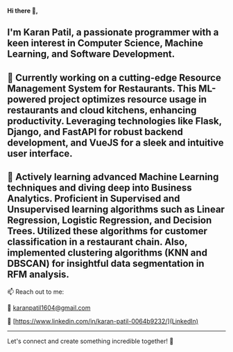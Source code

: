 <strong>Hi there 👋,</strong>

I'm Karan Patil, a passionate programmer with a keen interest in Computer Science, Machine Learning, and Software Development.
---

🔭 Currently working on a cutting-edge Resource Management System for Restaurants. This ML-powered project optimizes resource usage in restaurants and cloud kitchens, enhancing productivity. Leveraging technologies like Flask, Django, and FastAPI for robust backend development, and VueJS for a sleek and intuitive user interface.
---

🌱 Actively learning advanced Machine Learning techniques and diving deep into Business Analytics. Proficient in Supervised and Unsupervised learning algorithms such as Linear Regression, Logistic Regression, and Decision Trees. Utilized these algorithms for customer classification in a restaurant chain. Also, implemented clustering algorithms (KNN and DBSCAN) for insightful data segmentation in RFM analysis.
---

📫 Reach out to me:

📧 [karanpatil1604@gmail.com](karanpatil1604@gmail.com)

🔗 [https://www.linkedin.com/in/karan-patil-0064b9232/](LinkedIn)

---
Let's connect and create something incredible together! 🚀
<!--
**karanpatil1604/karanpatil1604** is a ✨ _special_ ✨ repository because its `README.md` (this file) appears on your GitHub profile.

Here are some ideas to get you started:

- 🔭 I’m currently working on ...
- 🌱 I’m currently learning ...
- 👯 I’m looking to collaborate on ...
- 🤔 I’m looking for help with ...
- 💬 Ask me about ...

- 😄 Pronouns: ...
- ⚡ Fun fact: ... 

-->
